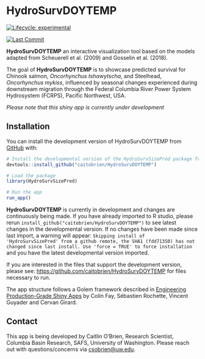 
<!-- README.md is generated from README.Rmd. Please edit that file -->

# HydroSurvDOYTEMP

<!-- badges: start -->

[![Lifecycle:
experimental](https://img.shields.io/badge/lifecycle-experimental-orange.svg)](https://lifecycle.r-lib.org/articles/stages.html#experimental)
<!-- badges: end -->

<!-- lastcommit: start -->

[![Last
Commit](https://img.shields.io/github/last-commit/caitobrien/HydroSurvSizePred)](https://github.com/caitobrien/HydroSurvSizePred/commits/main)
<!-- lastcommit: end -->

**HydroSurvDOYTEMP** an interactive visualization tool based on the
models adapted from Scheuerell et al. (2009) and Gosselin et al. (2018).

The goal of **HydroSurvDOYTEMP** is to showcase predicted survival for
Chinook salmon, *Oncorhynchus tshawytscha*, and Steelhead, *Oncorhynchus
mykiss*, influenced by seasonal changes experienced during downstream
migration through the Federal Columbia River Power System Hydrosystem
(FCRPS), Pacific Northwest, USA.

*Please note that this shiny app is currently under development*

## Installation

You can install the development version of HydroSurvDOYTEMP from
[GitHub](https://github.com/) with:

``` r
# Install the developmental version of the HydroSurvSizePred package from GitHub
devtools::install_github("caitobrien/HydroSurvDOYTEMP")

# Load the package
library(HydroSurvSizePred)

# Run the app
run_app()
```

**HydroSurvDOYTEMP** is currently in development and changes are
continuously being made. If you have already imported to R studio,
please rerun `install_github("caitobrien/HydroSurvDOYTEMP")` to see
latest changes in the developmental version. If no changes have been
made since last import, a warning will appear:
`Skipping install of 'HydroSurvSizePred' from a github remote, the SHA1 (fdd71350) has not changed since last install. Use 'force = TRUE' to force installation`
and you have the latest developmental version imported.

If you are interested in the files that support the development version,
please see: <https://github.com/caitobrien/HydroSurvDOYTEMP> for files
necessary to run.

The app structure follows a Golem framework described in [Engineering
Production-Grade Shiny
Apps](https://engineering-shiny.org/setting-up-for-success.html) by
Colin Fay, Sébastien Rochette, Vincent Guyader and Cervan Girard.

## Contact

This app is being developed by Caitlin O’Brien, Research Scientist,
Columbia Basin Research, SAFS, University of Washington. Please reach
out with questions/concerns via <csobrien@uw.edu>.
